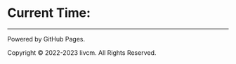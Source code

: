 <script src="../assets/time.js" type="text/javascript"></script>
# Current Time:

<div id="CurrentTime"></div>

------

Powered by GitHub Pages.

Copyright ©️ 2022-2023 livcm. All Rights Reserved.

